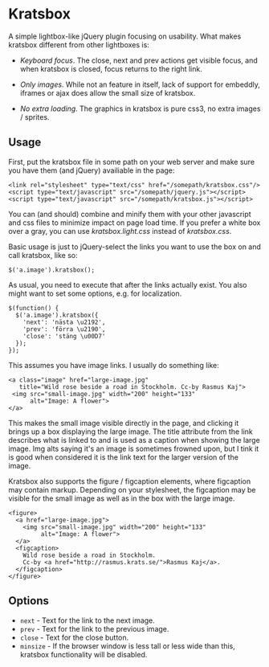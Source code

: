 Kratsbox
========

A simple lightbox-like jQuery plugin focusing on usability.
What makes kratsbox different from other lightboxes is:

* _Keyboard focus_.  The close, next and prev actions get visible
  focus, and when kratsbox is closed, focus returns to the right link.

* _Only images_.  While not an feature in itself, lack of support for
  embeddly, iframes or ajax does allow the small size of kratsbox.

* _No extra loading_.  The graphics in kratsbox is pure css3, no extra
  images / sprites.


Usage
-----

First, put the kratsbox file in some path on your web server and make
sure you have them (and jQuery) availiable in the page:

    <link rel="stylesheet" type="text/css" href="/somepath/kratsbox.css"/>
    <script type="text/javascript" src="/somepath/jquery.js"></script>
    <script type="text/javascript" src="/somepath/kratsbox.js"></script>

You can (and should) combine and minify them with your other javascript and
css files to minimize impact on page load time.
If you prefer a white box over a gray, you can use _kratsbox.light.css_
instead of _kratsbox.css_.

Basic usage is just to jQuery-select the links you want to use the box
on and call kratsbox, like so:

    $('a.image').kratsbox();

As usual, you need to execute that after the links actually exist.
You also might want to set some options, e.g. for localization.
  
    $(function() {
      $('a.image').kratsbox({
        'next': 'nästa \u2192',
        'prev': 'förra \u2190',
        'close': 'stäng \u00D7'
      });
    });

This assumes you have image links.  I usually do something like:

    <a class="image" href="large-image.jpg"
       title="Wild rose beside a road in Stockholm. Cc-by Rasmus Kaj">
     <img src="small-image.jpg" width="200" height="133"
          alt="Image: A flower">
    </a>

This makes the small image visible directly in the page, and clicking it
brings up a box displaying the large image.
The title attribute from the link describes what is linked to and is
used as a caption when showing the large image.
Img alts saying it's an image is sometimes frowned upon, but I tink it
is good when considered it is the link text for the larger version of
the image.

Kratsbox also supports the figure / figcaption elements, where
figcaption may contain markup.  Depending on your stylesheet, the
figcaption may be visible for the small image as well as in the box
with the large image.

    <figure>
      <a href="large-image.jpg">
        <img src="small-image.jpg" width="200" height="133"
             alt="Image: A flower">
      </a>
      <figcaption>
        Wild rose beside a road in Stockholm.
        Cc-by <a href="http://rasmus.krats.se/">Rasmus Kaj</a>.
      </figcaption>
    </figure>

Options
-------

* `next` - Text for the link to the next image.
* `prev` - Text for the link to the previous image.
* `close` - Text for the close button.
* `minsize` - If the browser window is less tall or less wide than
   this, kratsbox functionality will be disabled.
